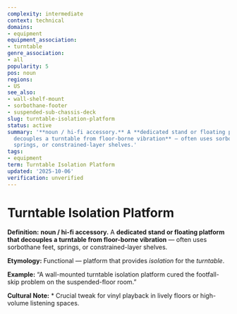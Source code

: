 ```yaml
---
complexity: intermediate
context: technical
domains:
- equipment
equipment_association:
- turntable
genre_association:
- all
popularity: 5
pos: noun
regions:
- US
see_also:
- wall-shelf-mount
- sorbothane-footer
- suspended-sub-chassis-deck
slug: turntable-isolation-platform
status: active
summary: '**noun / hi-fi accessory.** A **dedicated stand or floating platform that
  decouples a turntable from floor-borne vibration** — often uses sorbothane feet,
  springs, or constrained-layer shelves.'
tags:
- equipment
term: Turntable Isolation Platform
updated: '2025-10-06'
verification: unverified
---
```


# Turntable Isolation Platform

**Definition:** **noun / hi-fi accessory.** A **dedicated stand or floating platform that decouples a turntable from floor-borne vibration** — often uses sorbothane feet, springs, or constrained-layer shelves.

**Etymology:** Functional — platform that provides *isolation* for the *turntable*.

**Example:** “A wall-mounted turntable isolation platform cured the footfall-skip problem on the suspended-floor room.”

**Cultural Note:** * Crucial tweak for vinyl playback in lively floors or high-volume listening spaces.

